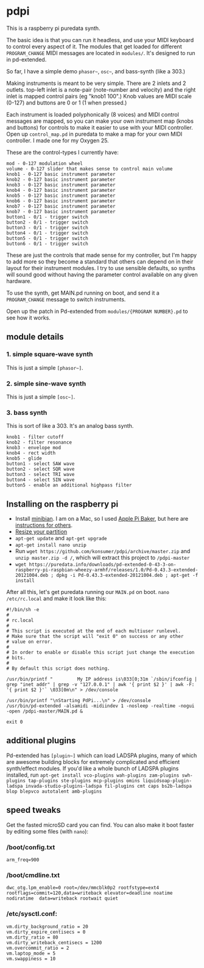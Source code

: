 # pdpi

This is a raspberry pi puredata synth.

The basic idea is that you can run it headless, and use your MIDI keyboard to control every aspect of it. The modules that get loaded for different `PROGRAM_CHANGE` MIDI messages are located in `modules/`. It's designed to run in pd-extended.

So far, I have a simple demo `phasor~`, `osc~`, and bass-synth (like a 303.)

Making instruments is meant to be very simple.  There are 2 inlets and 2 outlets. top-left inlet is a note-pair (note-number and velocity) and the right inlet is mapped control pairs (eg "knob1 100".) Knob values are MIDI scale (0-127) and buttons are 0 or 1 (1 when pressed.)

Each instrument is loaded polyphonically (8 voices) and MIDI control messages are mapped, so you can make your own instrument map (knobs and buttons) for controls to make it easier to use with your MIDI controller. Open up `control_map.pd` in puredata to make a map for your own MIDI controller. I made one for my Oxygen 25.

These are the control-types I currently have:

```
mod - 0-127 modulation wheel
volume - 0-127 slider that makes sense to control main volume
knob1 - 0-127 basic instrument parameter
knob2 - 0-127 basic instrument parameter
knob3 - 0-127 basic instrument parameter
knob4 - 0-127 basic instrument parameter
knob5 - 0-127 basic instrument parameter
knob6 - 0-127 basic instrument parameter
knob7 - 0-127 basic instrument parameter
knob7 - 0-127 basic instrument parameter
button1 - 0/1 - trigger switch
button2 - 0/1 - trigger switch
button3 - 0/1 - trigger switch
button4 - 0/1 - trigger switch
button5 - 0/1 - trigger switch
button6 - 0/1 - trigger switch
```

These are just the controls that made sense for my controller, but I'm happy to add more so they become a standard that others can depend on in their layout for their instrument modules. I try to use sensible defaults, so synths will sound good without having the parameter control available on any given hardware.

To use the synth, get MAIN.pd running on boot, and send it a `PROGRAM_CHANGE` message to switch instruments.

Open up the patch in Pd-extended from `modules/{PROGRAM NUMBER}.pd` to see how it works.

## module details

### 1. simple square-wave synth

This is just a simple `[phasor~]`.

### 2. simple sine-wave synth

This is just a simple `[osc~]`.

### 3. bass synth

This is sort of like a 303. It's an analog bass synth.

```
knob1 - filter cutoff
knob2 - filter resonance
knob3 - envelope mod
knob4 - rect width
knob5 - glide
button1 - select SAW wave
button2 - select SQR wave
button3 - select TRI wave
button4 - select SIN wave
button5 - enable an additional highpass filter
```


## Installing on the raspberry pi

* Install [minibian](https://minibianpi.wordpress.com/download/). I am on a Mac, so I used [Apple Pi Baker](http://www.tweaking4all.com/software/macosx-software/macosx-apple-pi-baker/), but here are [instructions for others](https://www.raspberrypi.org/documentation/installation/installing-images/).
* [Resize your partition](https://minibianpi.wordpress.com/how-to/resize-sd/)
* `apt-get update` and `apt-get upgrade`
* `apt-get install nano unzip`
* Run `wget https://github.com/konsumer/pdpi/archive/master.zip` and `unzip master.zip -d /`, which will extract this project to `/pdpi-master`
* `wget https://puredata.info/downloads/pd-extended-0-43-3-on-raspberry-pi-raspbian-wheezy-armhf/releases/1.0/Pd-0.43.3-extended-20121004.deb ; dpkg -i Pd-0.43.3-extended-20121004.deb ; apt-get -f install`

After all this, let's get puredata running our `MAIN.pd` on boot. `nano /etc/rc.local` and make it look like this:

```
#!/bin/sh -e
#
# rc.local
#
# This script is executed at the end of each multiuser runlevel.
# Make sure that the script will "exit 0" on success or any other
# value on error.
#
# In order to enable or disable this script just change the execution
# bits.
#
# By default this script does nothing.

/usr/bin/printf "         My IP address is\033[0;31m `/sbin/ifconfig | grep "inet addr" | grep -v "127.0.0.1" | awk '{ print $2 }' | awk -F: '{ print $2 }'` \033[0m\n" > /dev/console

/usr/bin/printf "\nStarting PdPi...\n" > /dev/console
/usr/bin/pd-extended -alsamidi -midiindev 1 -nosleep -realtime -nogui -open /pdpi-master/MAIN.pd &

exit 0
```


## additional plugins

Pd-extended has `[plugin~]` which can load LADSPA plugins, many of which are awesome building blocks for extremely complicated and efficient synth/effect modules. If you'd like a whole bunch of LADSPA plugins installed, run `apt-get install vco-plugins wah-plugins zam-plugins swh-plugins tap-plugins ste-plugins mcp-plugins omins liquidsoap-plugin-ladspa invada-studio-plugins-ladspa fil-plugins cmt caps bs2b-ladspa blop blepvco autotalent amb-plugins`

## speed tweaks

Get the fasted microSD card you can find. You can also make it boot faster by editing some files (with `nano`):

### /boot/config.txt

```
arm_freq=900
```

### /boot/cmdline.txt
```
dwc_otg.lpm_enable=0 root=/dev/mmcblk0p2 rootfstype=ext4 rootflags=commit=120,data=writeback elevator=deadline noatime nodiratime  data=writeback rootwait quiet
```

### /etc/sysctl.conf:
```
vm.dirty_background_ratio = 20
vm.dirty_expire_centisecs = 0
vm.dirty_ratio = 80
vm.dirty_writeback_centisecs = 1200
vm.overcommit_ratio = 2
vm.laptop_mode = 5
vm.swappiness = 10
```

